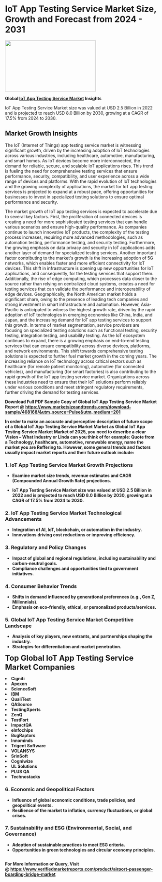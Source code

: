 <H1>IoT App Testing Service Market Size, Growth and Forecast from 2024 - 2031</H1><img class="aligncenter size-medium wp-image-584254" src="https://thirdeyenews.in/wp-content/uploads/2024/09/Global-Market-Research-300x168.jpeg" alt="" width="300" height="168" /><p><strong>Global&nbsp;<a href="https://www.marketsizeandtrends.com/download-sample/468168/&amp;utm_source=Pulse&amp;utm_medium=201">IoT App Testing Service Market</a> Insights</strong></p><p>IoT App Testing Service Market size was valued at USD 2.5 Billion in 2022 and is projected to reach USD 8.0 Billion by 2030, growing at a CAGR of 17.5% from 2024 to 2030.</p><p><h2>Market Growth Insights</h2> <p>The IoT (Internet of Things) app testing service market is witnessing significant growth, driven by the increasing adoption of IoT technologies across various industries, including healthcare, automotive, manufacturing, and smart homes. As IoT devices become more interconnected, the demand for reliable, secure, and scalable IoT applications rises. This trend is fueling the need for comprehensive testing services that ensure performance, security, compatibility, and user experience across a wide range of devices and platforms. With the rapid evolution of IoT technologies and the growing complexity of applications, the market for IoT app testing services is projected to expand at a robust pace, offering opportunities for businesses to invest in specialized testing solutions to ensure optimal performance and security.</p> <p><strong></strong></p> <p>The market growth of IoT app testing services is expected to accelerate due to several key factors. First, the proliferation of connected devices is creating a need for more sophisticated testing services that can handle various scenarios and ensure high-quality performance. As companies continue to launch innovative IoT products, the complexity of the testing process increases, requiring more advanced methodologies, such as automation testing, performance testing, and security testing. Furthermore, the growing emphasis on data privacy and security in IoT applications adds another layer of demand for specialized testing services. Another important factor contributing to the market's growth is the increasing adoption of 5G networks, which enables faster and more efficient connectivity for IoT devices. This shift in infrastructure is opening up new opportunities for IoT applications, and consequently, for the testing services that support them. Additionally, the rise of edge computing, which processes data closer to the source rather than relying on centralized cloud systems, creates a need for testing services that can validate the performance and interoperability of edge devices. Geographically, the North American market holds a significant share, owing to the presence of leading tech companies and strong investment in smart infrastructure and automation. However, Asia-Pacific is anticipated to witness the highest growth rate, driven by the rapid adoption of IoT technologies in emerging economies like China, India, and Japan, and the increasing demand for IoT app testing services to support this growth. In terms of market segmentation, service providers are focusing on specialized testing solutions such as functional testing, security testing, integration testing, and usability testing. As the IoT ecosystem continues to expand, there is a growing emphasis on end-to-end testing services that can ensure compatibility across diverse devices, platforms, and network environments. This shift towards comprehensive testing solutions is expected to further fuel market growth in the coming years. The increasing reliance on IoT technology across critical sectors such as healthcare (for remote patient monitoring), automotive (for connected vehicles), and manufacturing (for smart factories) is also contributing to the rapid growth of the IoT app testing service market. Organizations across these industries need to ensure that their IoT solutions perform reliably under various conditions and meet stringent regulatory requirements, further driving the demand for testing services.</p> <p><strong></p><p><span class=""><strong>Download Full PDF Sample Copy of Global IoT App Testing Service Market Report</strong> @ <a href="https://www.marketsizeandtrends.com/download-sample/468168/&amp;utm_source=Pulse&amp;utm_medium=201" target="_blank">https://www.marketsizeandtrends.com/download-sample/468168/&amp;utm_source=Pulse&amp;utm_medium=201</a></span></p><p>In order to make an accurate and perceptive description of future scope of a Global&nbsp;IoT App Testing Service Market Market as Global&nbsp;IoT App Testing Service Market Market of 2025, you need to describe a clear Vision &ndash; What Industry or Linda can you think of for example: Quote from a Technology, healthcare, automotive, renewable energy, name the market you are Reffering to. However, some general trends and factors usually impact market reports and their future outlook include:</p><h3>1.&nbsp;<strong>IoT App Testing Service Market Growth Projections</strong></h3><ul><li>Examine market size trends, revenue estimates and CAGR (Compounded Annual Growth Rate) projections.</li><li><p>IoT App Testing Service Market size was valued at USD 2.5 Billion in 2022 and is projected to reach USD 8.0 Billion by 2030, growing at a CAGR of 17.5% from 2024 to 2030.</p></li></ul><h3>2.&nbsp;<strong>IoT App Testing Service Market Technological Advancements</strong></h3><ul><li>Integration of AI, IoT, blockchain, or automation in the industry.</li><li>Innovations driving cost reductions or improving efficiency.</li></ul><h3>3.&nbsp;<strong>Regulatory and Policy Changes</strong></h3><ul><li>Impact of global and regional regulations, including sustainability and carbon-neutral goals.</li><li>Compliance challenges and opportunities tied to government initiatives.</li></ul><h3>4.&nbsp;<strong>Consumer Behavior Trends</strong></h3><ul><li>Shifts in demand influenced by generational preferences (e.g., Gen Z, Millennials).</li><li>Emphasis on eco-friendly, ethical, or personalized products/services.</li></ul><h3>5.&nbsp;<strong>Global IoT App Testing Service Market Competitive Landscape</strong></h3><ul><li>Analysis of key players, new entrants, and partnerships shaping the industry.</li><li>Strategies for differentiation and market penetration.</li></ul><p data-pm-slice="1 1 []"><span style="color: inherit; font-family: inherit; font-size: 25px;">Top Global IoT App Testing Service Market Companies</span></p><div class="" data-test-id=""><p><li>Cigniti</li><li> Apexon</li><li> ScienceSoft</li><li> IBM</li><li> QualiTest</li><li> QASource</li><li> TestingXperts</li><li> ZenQ</li><li> TestFort</li><li> ImpactQA</li><li> eInfochips</li><li> BugRaptors</li><li> Innominds</li><li> Trigent Software</li><li> VOLANSYS</li><li> SrinSoft</li><li> Cogniwize</li><li> UL Solutions</li><li> PLUS QA</li><li> Technostacks</li></p></div><h3>6.&nbsp;<strong>Economic and Geopolitical Factors</strong></h3><ul><li>Influence of global economic conditions, trade policies, and geopolitical events.</li><li>Resilience of the market to inflation, currency fluctuations, or global crises.</li></ul><h3>7.&nbsp;<strong>Sustainability and ESG (Environmental, Social, and Governance)</strong></h3><ul><li>Adoption of sustainable practices to meet ESG criteria.</li><li>Opportunities in green technologies and circular economy principles.</li></ul><h2><strong style="font-size: 14px;">For More Information or Query, Visit @&nbsp;</strong><a style="background-color: #ffffff; font-size: 14px;" href="https://www.marketsizeandtrends.com/report/iot-app-testing-service-market/" target="_blank">https://www.verifiedmarketreports.com/product/airport-passenger-boarding-bridge-market</a></h2>